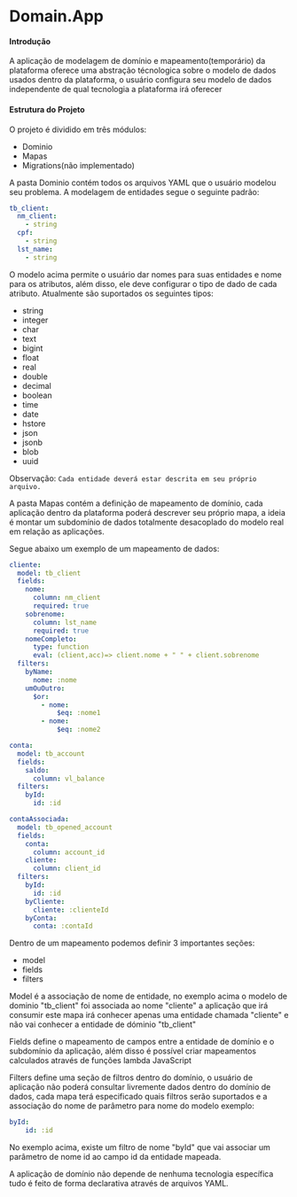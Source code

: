 # Domain.App

#### Introdução
A aplicação de modelagem de domínio e mapeamento(temporário) da plataforma oferece uma abstração técnologica sobre o modelo de dados usados dentro da plataforma, o usuário configura seu modelo de dados independente de qual tecnologia a plataforma irá oferecer

#### Estrutura do Projeto
O projeto é dividido em três módulos:
* Dominio
* Mapas
* Migrations(não implementado)

A pasta Dominio contém todos os arquivos YAML que o usuário modelou seu problema. A modelagem de entidades segue o seguinte padrão:

```yaml
tb_client:  
  nm_client:
    - string
  cpf:
    - string
  lst_name:
    - string
```

O modelo acima permite o usuário dar nomes para suas entidades e nome para os atributos, além disso, ele deve configurar o tipo de dado de cada atributo. Atualmente são suportados os seguintes tipos:


* string
* integer
* char
* text
* bigint
* float
* real
* double
* decimal
* boolean
* time
* date
* hstore
* json
* jsonb
* blob
* uuid  


Observação: ```Cada entidade deverá estar descrita em seu próprio arquivo.```


A pasta Mapas contém a definição de mapeamento de domínio, cada aplicação dentro da plataforma poderá descrever seu próprio mapa, a ideia é montar um subdomínio de dados totalmente desacoplado do modelo real em relação as aplicações.

Segue abaixo um exemplo de um mapeamento de dados:

```yaml
cliente:
  model: tb_client
  fields:
    nome:
      column: nm_client
      required: true
    sobrenome:
      column: lst_name
      required: true    
    nomeCompleto:
      type: function
      eval: (client,acc)=> client.nome + " " + client.sobrenome
  filters:
    byName:
      nome: :nome
    umOuOutro:      
      $or:
        - nome:
            $eq: :nome1
        - nome:
            $eq: :nome2

conta:
  model: tb_account
  fields:
    saldo:
      column: vl_balance
  filters:
    byId:
      id: :id

contaAssociada:
  model: tb_opened_account
  fields:
    conta: 
      column: account_id
    cliente: 
      column: client_id
  filters:
    byId:
      id: :id
    byCliente:
      cliente: :clienteId
    byConta:
      conta: :contaId

```

Dentro de um mapeamento podemos definir 3 importantes seções:
* model
* fields
* filters

Model é a associação de nome de entidade, no exemplo acima o modelo de dominio "tb_client" foi associada ao nome "cliente" a aplicação que irá consumir este mapa irá conhecer apenas uma entidade chamada "cliente" e não vai conhecer a entidade de dóminio "tb_client"

Fields define o mapeamento de campos entre a entidade de domínio e o subdomínio da aplicação, além disso é possível criar mapeamentos calculados através de funções lambda JavaScript

Filters define uma seção de filtros dentro do domínio, o usuário de aplicação não poderá consultar livremente dados dentro do domínio de dados, cada mapa terá especificado quais filtros serão suportados e a associação do nome de parâmetro para nome do modelo exemplo:
```yaml
byId:
    id: :id
```
No exemplo acima, existe um filtro de nome "byId" que vai associar um parâmetro de nome id ao campo id da entidade mapeada.

A aplicação de domínio não depende de nenhuma tecnologia específica tudo é feito de forma declarativa através de arquivos YAML.
